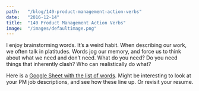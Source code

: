 ```yaml
---
path:	"/blog/140-product-management-action-verbs"
date:	"2016-12-14"
title:	"140 Product Management Action Verbs"
image:	"/images/defaultimage.png"
---
```


I enjoy brainstorming words. It’s a weird habit. When describing our work, we often talk in platitudes. Words jog our memory, and force us to think about what we need and don’t need. What do you need? Do you need things that inherently clash? Who can realistically do what?

Here is a [Google Sheet with the list of words](https://docs.google.com/spreadsheets/d/1WHptwdv8uH_AJAgyptCCZFYSiLlj6eBV_qgkrUtZnA8/edit?usp=sharing). Might be interesting to look at your PM job descriptions, and see how these line up. Or revisit your resume.

